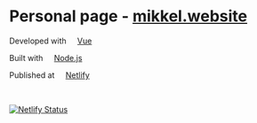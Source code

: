 # Personal page - [mikkel.website](https://mikkel.website)

Developed with <a href="https://vuejs.org/"><img src="https://vuejs.org/images/icons/favicon-16x16.png" width="12" height="12"></a> [Vue](https://vuejs.org/)

Built with <a href="https://nodejs.org/"><img src="https://nodejs.org/static/favicon.png" width="12" height="12"></a> [Node.js](https://nodejs.org/)

Published at <a href="https://www.netlify.com/"><img src="https://www.netlify.com/img/global/favicon/favicon-32x32.png" width="12" height="12"></a> [Netlify](https://www.netlify.com/)

<br/>

[![Netlify Status](https://api.netlify.com/api/v1/badges/3c458511-bc27-4579-88a8-1835bed763e0/deploy-status)](https://app.netlify.com/sites/ecstatic-archimedes-c066b3/deploys)
